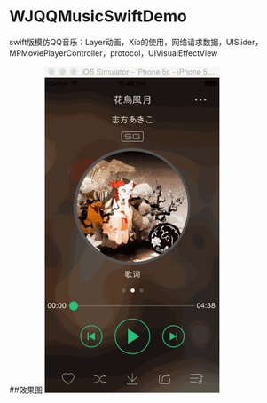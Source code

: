 # WJQQMusicSwiftDemo
swift版模仿QQ音乐：Layer动画，Xib的使用，网络请求数据，UISlider，MPMoviePlayerController，protocol，UIVisualEffectView

##效果图
![WJQQMusicSwiftDemo](https://github.com/WinJayQ/WJQQMusicSwiftDemo/raw/master/wj.gif) 
